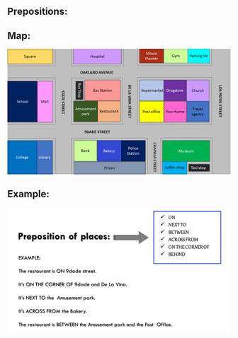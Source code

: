 ## Prepositions:

## Map:
<img src="https://github.com/Patricia-Bianca-Lana-Largura/English-studies/blob/master/Images/1.Prepositions%20of%20places/Slide1.PNG" width="950">

## Example:

<img src="https://github.com/Patricia-Bianca-Lana-Largura/English-studies/blob/master/Images/1.Prepositions%20of%20places/Slide2.PNG" width="950">


